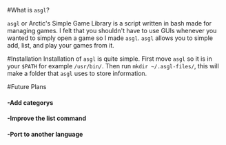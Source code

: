 #What is `asgl`?

`asgl` or Arctic's Simple Game Library is a script written in bash made for managing games.  I felt that you shouldn't have to use GUIs whenever you wanted to simply open a game so I made `asgl`.  `asgl` allows you to simple add, list, and play your games from it.

#Installation
Installation of `asgl` is quite simple.  First move `asgl` so it is in your `$PATH` for example `/usr/bin/`.  Then run `mkdir ~/.asgl-files/`, this will make a folder that `asgl` uses to store information.

#Future Plans
#### -Add categorys
#### -Improve the list command
#### -Port to another language
